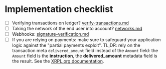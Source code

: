 # Implementation checklist

* [ ] Verifying transactions on ledger? [verify-transactions.md](payloads-sign-requests/verify-transactions.md "mention")
* [ ] Taking the network of the end user into account? [networks.md](payloads-sign-requests/networks.md "mention")
* [ ] Webhooks: [signature-verification.md](payloads-sign-requests/status-updates/webhooks/signature-verification.md "mention")
* [ ] If you are relying on payments: make sure to safeguard your application logic against the "partial payments exploit". TL;DR: rely on the transaction meta `delivered_amount` field instead of the `Amount` field: the `Amount` field is the **instruction**, the **delivered\_amount** metadata field is the result. See the [XRPL.org documentation](https://xrpl.org/partial-payments.html#the-delivered\_amount-field).
